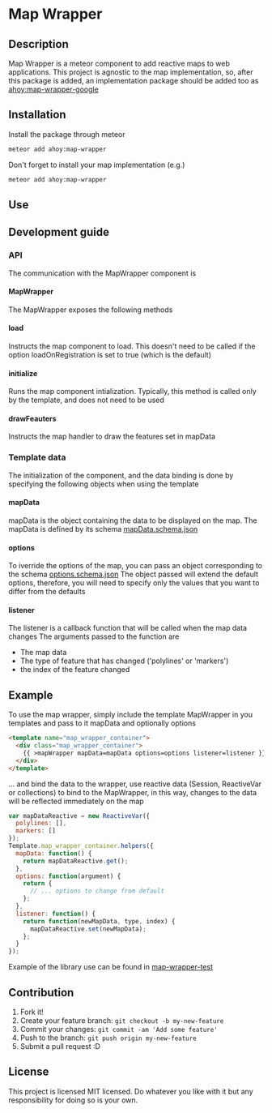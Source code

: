 # Map Wrapper #

## Description ##

Map Wrapper is a meteor component to add reactive maps to web applications.
This project is agnostic to the map implementation, so, after this package is 
added, an implementation package should be added too as
[ahoy:map-wrapper-google](https://github.com/ahoyonline/map-wrapper-google)

## Installation ##

Install the package through meteor
```sh
meteor add ahoy:map-wrapper
```
Don't forget to install your map implementation (e.g.)
```sh
meteor add ahoy:map-wrapper
```

## Use ##

## Development guide ##

### API ###

The communication with the MapWrapper component is 

#### MapWrapper ####

The MapWrapper exposes the following methods

#### load ####

Instructs the map component to load. This doesn't need to be called if the 
option loadOnRegistration is set to true (which is the default)

#### initialize ####

Runs the map component intialization. Typically, this method is called only
by the template, and does not need to be used

#### drawFeauters ####

Instructs the map handler to draw the features set in mapData

### Template data ###

The initialization of the component, and the data binding is done by specifying 
the following objects when using the template

#### mapData ####
mapData is the object containing the data to be displayed on the map.
The mapData is defined by its schema [mapData.schema.json](mapData.schema.json)

#### options ####
To iverride the options of the map, you can pass an object corresponding 
to the schema [options.schema.json](options.schema.json)
The object passed will extend the default options, therefore, you will need
to specify only the values that you want to differ from the defaults

#### listener ####
The listener is a callback function that will be called when the map data changes
The arguments passed to the function are

* The map data
* The type of feature that has changed ('polylines' or 'markers')
* the index of the feature changed

## Example ##

To use the map wrapper, simply include the template MapWrapper in you templates
and pass to it mapData and optionally options

```html
<template name="map_wrapper_container">
  <div class="map_wrapper_container">
    {{ >mapWrapper mapData=mapData options=options listener=listener }}
  </div>
</template>
```

... and bind the data to the wrapper, use reactive data (Session, ReactiveVar 
or collections) to bind to the MapWrapper, in this way, changes to the data 
will be reflected immediately on the map
```javascript
var mapDataReactive = new ReactiveVar({
  polylines: [],
  markers: []
});
Template.map_wrapper_container.helpers({
  mapData: function() {
    return mapDataReactive.get();
  },
  options: function(argument) {
    return {
      // ... options to change from default
    };
  },
  listener: function() {
    return function(newMapData, type, index) {
      mapDataReactive.set(newMapData);
    };
  }
});
```

Example of the library use can be found in 
[map-wrapper-test](https://github.com/ahoyonline/map-wrapper-test)

## Contribution ##

1. Fork it!
2. Create your feature branch: `git checkout -b my-new-feature`
3. Commit your changes: `git commit -am 'Add some feature'`
4. Push to the branch: `git push origin my-new-feature`
5. Submit a pull request :D

## License ##

This project is licensed MIT licensed. Do whatever you like with it but any responsibility for doing so is your own.
